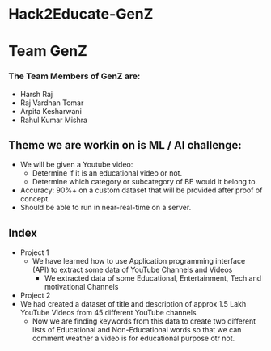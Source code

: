 # Hack2Educate-GenZ

# Team GenZ
### The Team Members of GenZ are:
   - Harsh Raj
   - Raj Vardhan Tomar
   - Arpita Kesharwani
   - Rahul Kumar Mishra

## Theme we are workin on is ML / AI challenge:
   - We will be given a Youtube video:
       - Determine if it is an educational video or not.
       - Determine which category or subcategory of BE would it belong to.
   - Accuracy: 90%+ on a custom dataset that will be provided after proof of concept.
   - Should be able to run in near-real-time on a server.


## Index
 - Project 1
   - We have learned how to use Application programming interface (API) to extract some data of YouTube Channels and Videos
     - We extracted data of some Educational, Entertainment, Tech and motivational Channels
  - Project 2
   - We had created a dataset of title and description of approx 1.5 Lakh YouTube Videos from 45 different YouTube channels 
     - Now we are finding keywords from this data to create two different lists of Educational and Non-Educational words so that we can comment weather a video is for educational purpose otr not.
